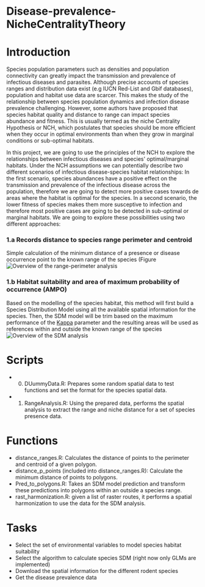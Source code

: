 # Disease-prevalence-NicheCentralityTheory
# Introduction
Species population parameters such as densities and population connectivity can greatly impact the transmission and prevalence of infectious diseases and parasites. Although precise accounts of species ranges and distribution data exist (e.g IUCN Red-List and Gbif databases), population and habitat use data are scarcer. This makes the study of the relationship between species population dynamics and infection disease prevalence challenging. However, some authors have proposed that species habitat quality and distance to range can impact species abundance and fitness. This is usually termed as the niche Centrality Hypothesis or NCH, which postulates that species should be more efficient when they occur in optimal environments than when they grow in marginal conditions or sub-optimal habitats.  

In this project, we are going to use the principles of the NCH to explore the relationships between infectious diseases and species' optimal/marginal habitats. Under the NCH assumptions we can potentially describe two different scenarios of infectious disease-species habitat relationships: In the first scenario, species abundances have a positive effect on the transmission and prevalence of the infectious disease across the population, therefore we are going to detect more positive cases towards de areas where the habitat is optimal for the species. In a second scenario, the lower fitness of species makes them more susceptive to infection and therefore most positive cases are going to be detected in sub-optimal or marginal habitats.  We are going to explore these possibilities using two different approaches: 
### 1.a Records distance to species range perimeter and centroid
Simple calculation of the minimum distance of a presence or disease occurrence point to the known range of the species (Figure
![Overview of the range-perimeter analysis](Range_distance.png)

### 1.b Habitat suitability and area of maximum probability of occurrence (AMPO)
Based on the modelling of the species habitat, this method will first build a Species Distribution Model using all the available spatial information for the species. Then, the SDM model will be trim based on the maximum performance of the [Kappa]() parameter and the resulting areas will be used as references within and outside the known range of the species 
![Overview of the SDM analysis](SDM_distance.png)

# Scripts
- 0. DUummyData.R: Prepares some random spatial data to test functions and set the format for the species spatial data.
- 1. RangeAnalysis.R: Using the prepared data, performs the spatial analysis to extract the range and niche distance for a set of species presence data.
# Functions
- distance_ranges.R: Calculates the distance of points to the perimeter and centroid of a given polygon.
- distance_p_points (included into distance_ranges.R): Calculate the minimum distance of points to polygons.
- Pred_to_polygons.R: Takes an SDM model prediction and transform these predictions into polygons within an outside a species range.
- rast_harmonization.R: given a list of raster routes, it performs a spatial harmonization to use the data for the SDM analysis. 

# Tasks
- Select the set of environmental variables to model species habitat suitability
- Select the algorithm to calculate species SDM (right now only GLMs are implemented)
- Download the spatial information for the different rodent species
- Get the disease prevalence data
